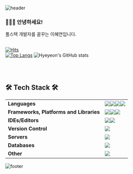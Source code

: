 ![header](https://capsule-render.vercel.app/api?type=shark&color=gradient&height=300&section=header&text=Hyeyeon's&nbsp;GitHub&fontAlignY=40&fontSize=100&desc=Welcome&descAlignY=65&animation=twinkling)

<div>
  <h3>🙋🏻‍♀️ 안녕하세요!</h3>
  풀스택 개발자를 꿈꾸는 이혜연입니다.
  <br><br>

[![Hits](https://hits.seeyoufarm.com/api/count/incr/badge.svg?url=https%3A%2F%2Fgithub.com%2Flee-hyeyeon%2Fhit-counter&count_bg=%23F1F4AA&title_bg=%2369CE64&icon=&icon_color=%23E7E7E7&title=hits&edge_flat=false)](https://hits.seeyoufarm.com)
<br>
[![Top Langs](https://github-readme-stats.vercel.app/api/top-langs/?username=anuraghazra&layout=compact)](https://github.com/lee-hyeyeon/github-readme-stats) 
![Hyeyeon's GitHub stats](https://github-readme-stats.vercel.app/api?username=hyeyeon&show_icons=true&theme=vue)

<br>
<br>

  <h2>🛠 Tech Stack 🛠</h2>
  <div class="stack">

| | | 
| :---- | ------ | 
| **Languages** | <a href="#"><img src="https://img.shields.io/badge/java-%23ED8B00.svg?style=for-the-badge&logo=java&logoColor=white"/></a><a href="#"><img src="https://img.shields.io/badge/html5-%23E34F26.svg?style=for-the-badge&logo=html5&logoColor=white"/></a><a href="#"><img src="https://img.shields.io/badge/css3-%231572B6.svg?style=for-the-badge&logo=css3&logoColor=white"/></a><a href="#"><img src="https://img.shields.io/badge/javascript-%23323330.svg?style=for-the-badge&logo=javascript&logoColor=%23F7DF1E"/></a> | 
| **Frameworks, Platforms and Libraries** | <a href="#"><img src="https://img.shields.io/badge/spring-%236DB33F.svg?style=for-the-badge&logo=spring&logoColor=white"/></a><a href="#"><img src="https://img.shields.io/badge/bootstrap-%23563D7C.svg?style=for-the-badge&logo=bootstrap&logoColor=white"/></a><a href="#"><img src="https://img.shields.io/badge/NPM-%23000000.svg?style=for-the-badge&logo=npm&logoColor=white"/></a> | 
| **IDEs/Editors** | <a href="#"><img src="https://img.shields.io/badge/Eclipse-FE7A16.svg?style=for-the-badge&logo=Eclipse&logoColor=white"/></a><a href="#"><img src="https://img.shields.io/badge/Visual%20Studio%20Code-0078d7.svg?style=for-the-badge&logo=visual-studio-code&logoColor=white"/></a> | 
| **Version Control** | <a href="#"><img src="https://img.shields.io/badge/github-%23121011.svg?style=for-the-badge&logo=github&logoColor=white"/></a> | 
| **Servers** | <a href="#"><img src="https://img.shields.io/badge/apache-%23D42029.svg?style=for-the-badge&logo=apache&logoColor=white"/></a> |
| **Databases** | <a href="#"><img src="https://img.shields.io/badge/mysql-%2300f.svg?style=for-the-badge&logo=mysql&logoColor=white"/></a> |
| **Other** | <a href="#"><img src="https://img.shields.io/badge/Gradle-02303A.svg?style=for-the-badge&logo=Gradle&logoColor=white"/></a> |

<!--
#### **Languages**
<a href="#"><img src="https://img.shields.io/badge/java-%23ED8B00.svg?style=for-the-badge&logo=java&logoColor=white"/></a>
<a href="#"><img src="https://img.shields.io/badge/html5-%23E34F26.svg?style=for-the-badge&logo=html5&logoColor=white"/></a>
<a href="#"><img src="https://img.shields.io/badge/css3-%231572B6.svg?style=for-the-badge&logo=css3&logoColor=white"/></a>
<a href="#"><img src="https://img.shields.io/badge/javascript-%23323330.svg?style=for-the-badge&logo=javascript&logoColor=%23F7DF1E"/></a>
<br>

#### **Frameworks, Platforms and Libraries**
<a href="#"><img src="https://img.shields.io/badge/spring-%236DB33F.svg?style=for-the-badge&logo=spring&logoColor=white"/></a>
<a href="#"><img src="https://img.shields.io/badge/bootstrap-%23563D7C.svg?style=for-the-badge&logo=bootstrap&logoColor=white"/></a>
<a href="#"><img src="https://img.shields.io/badge/NPM-%23000000.svg?style=for-the-badge&logo=npm&logoColor=white"/></a>
<br>

#### **IDEs/Editors**
<a href="#"><img src="https://img.shields.io/badge/Eclipse-FE7A16.svg?style=for-the-badge&logo=Eclipse&logoColor=white"/></a>
<a href="#"><img src="https://img.shields.io/badge/Visual%20Studio%20Code-0078d7.svg?style=for-the-badge&logo=visual-studio-code&logoColor=white"/></a>
<br>

#### **Version Control**
<a href="#"><img src="https://img.shields.io/badge/github-%23121011.svg?style=for-the-badge&logo=github&logoColor=white"/></a>

#### **Servers**
<a href="#"><img src="https://img.shields.io/badge/apache-%23D42029.svg?style=for-the-badge&logo=apache&logoColor=white"/></a>

#### **Databases**
<a href="#"><img src="https://img.shields.io/badge/mysql-%2300f.svg?style=for-the-badge&logo=mysql&logoColor=white"/></a>

#### **Other**
<a href="#"><img src="https://img.shields.io/badge/Gradle-02303A.svg?style=for-the-badge&logo=Gradle&logoColor=white"/></a>
<br>
-->
</div>
</div>

	
![footer](https://capsule-render.vercel.app/api?section=footer&type=waving&color=e2e4e3&height=130)
